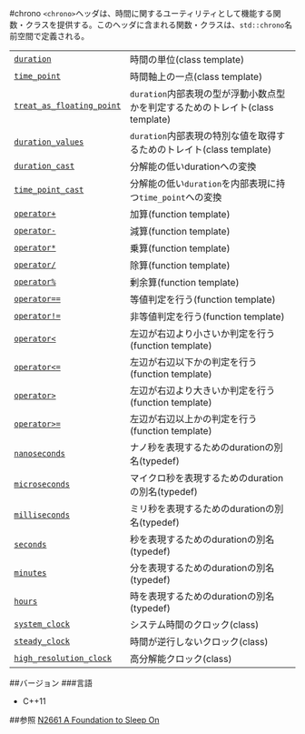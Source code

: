 #chrono
`<chrono>`ヘッダは、時間に関するユーティリティとして機能する関数・クラスを提供する。このヘッダに含まれる関数・クラスは、`std::chrono`名前空間で定義される。

| | |
|----------------------------------------------------------------------------------------------------------------------------------------------------------------------------------|--------------------------------------------------------------------------------------------------------|
| [`duration`](./chrono/duration.md) | 時間の単位(class template) |
| [`time_point`](./chrono/time_point.md) | 時間軸上の一点(class template) |
| [`treat_as_floating_point`](./chrono/treat_as_floating_point.md) | `duration`内部表現の型が浮動小数点型かを判定するためのトレイト(class template) |
| [`duration_values`](./chrono/duration_values.md) | `duration`内部表現の特別な値を取得するためのトレイト(class template) |
| [`duration_cast`](./chrono/duration_cast.md) | 分解能の低いdurationへの変換 |
| [`time_point_cast`](./chrono/time_point_cast.md) | 分解能の低い`duration`を内部表現に持つ`time_point`への変換 |
| [`operator+`](./chrono/add.md) | 加算(function template) |
| [`operator-`](./chrono/substract.md) | 減算(function template) |
| [`operator*`](./chrono/multiply.md) | 乗算(function template) |
| [`operator/`](./chrono/divide.md) | 除算(function template) |
| [`operator%`](./chrono/modulo.md) | 剰余算(function template) |
| [`operator==`](./chrono/equal.md) | 等値判定を行う(function template) |
| [`operator!=`](./chrono/not_equal.md) | 非等値判定を行う(function template) |
| [`operator<`](./chrono/less.md) | 左辺が右辺より小さいか判定を行う(function template) |
| [`operator<=`](./chrono/less_equal.md) | 左辺が右辺以下かの判定を行う(function template) |
| [`operator>`](./chrono/greater.md) | 左辺が右辺より大きいか判定を行う(function template) |
| [`operator>=`](./chrono/greater_equal.md) | 左辺が右辺以上かの判定を行う(function template) |
| [`nanoseconds`](./chrono/nanoseconds.md) | ナノ秒を表現するためのdurationの別名(typedef) |
| [`microseconds`](./chrono/microseconds.md) | マイクロ秒を表現するためのdurationの別名(typedef) |
| [`milliseconds`](./chrono/milliseconds.md) | ミリ秒を表現するためのdurationの別名(typedef) |
| [`seconds`](./chrono/seconds.md) | 秒を表現するためのdurationの別名(typedef) |
| [`minutes`](./chrono/minutes.md) | 分を表現するためのdurationの別名(typedef) |
| [`hours`](./chrono/hours.md) | 時を表現するためのdurationの別名(typedef) |
| [`system_clock`](./chrono/system_clock.md) | システム時間のクロック(class) |
| [`steady_clock`](./chrono/steady_clock.md) | 時間が逆行しないクロック(class) |
| [`high_resolution_clock`](./chrono/high_resolution_clock.md) | 高分解能クロック(class) |


##バージョン
###言語
- C++11

##参照
[N2661 A Foundation to Sleep On](http://www.open-std.org/jtc1/sc22/wg21/docs/papers/2008/n2661.htm)


